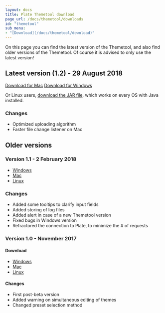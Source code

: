 ```yaml
---
layout: docs
title: Plate Themetool download
page_url: /docs/themetool/downloads
id: "themetool"
sub_menu:
- "[Download](/docs/themetool/download)"
---
```

On this page you can find the latest version of the Themetool, and also find older versions of the Themetool. Of course it is advised to only use the latest version!

## Latest version (1.2) - 29 August 2018

<a href="https://s3-eu-west-1.amazonaws.com/plate-themetool/v1.2/plate-themetool.1.2.dmg" class="btn btn-primary btn-lg"><i class="fa fa-fw fa-apple"></i> Download for Mac</a>
<a href="https://s3-eu-west-1.amazonaws.com/plate-themetool/v1.2/plate_setup.1.2.exe" class="btn btn-primary btn-lg"><i class="fa fa-fw fa-windows"></i> Download for Windows</a>

Or Linux users, [download the JAR file](https://s3-eu-west-1.amazonaws.com/plate-themetool/v1.2/plate-themetool.1.2.jar), which works on every OS with Java installed.

### Changes

- Optimized uploading algorithm
- Faster file change listener on Mac


## Older versions
### Version 1.1 - 2 February 2018
- [Windows](https://s3-eu-west-1.amazonaws.com/plate-themetool/v1.1/plate_setup.1.1.exe)
- [Mac](https://s3-eu-west-1.amazonaws.com/plate-themetool/v1.1/plate-themetool.1.1.dmg)
- [Linux](https://s3-eu-west-1.amazonaws.com/plate-themetool/v1.1/plate-themetool.1.1.jar)

### Changes

- Added some tooltips to clarify input fields
- Added storing of log files
- Added alert in case of a new Themetool version
- Fixed bugs in Windows version
- Refractored the connection to Plate, to minimize the # of requests

### Version 1.0 - November 2017
#### Download
- [Windows](https://s3-eu-west-1.amazonaws.com/plate-themetool/v1.0/plate_setup.1.0.exe)
- [Mac](https://s3-eu-west-1.amazonaws.com/plate-themetool/v1.0/plate-themetool.1.0.dmg)
- [Linux](https://s3-eu-west-1.amazonaws.com/plate-themetool/v1.0/plate-themetool.1.0.jar)

#### Changes
- First post-beta version
- Added warning on simultaneous editing of themes
- Changed preset selection method
